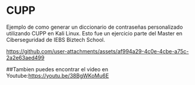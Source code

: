 # CUPP
Ejemplo de como generar un diccionario de contraseñas personalizado utilizando CUPP en Kali Linux. Esto fue un ejercicio parte del Master en Ciberseguridad de IEBS Biztech School. 


https://github.com/user-attachments/assets/af994a29-4c0e-4cbe-a75c-2a2e63aed499

##Tambien puedes encontrar el video en Youtube:https://youtu.be/38BgWKoMu6E 

